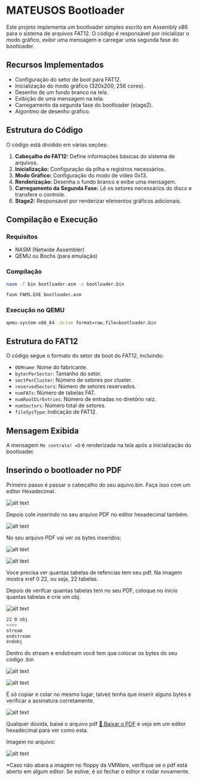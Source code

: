 # MATEUSOS Bootloader

Este projeto implementa um bootloader simples escrito em Assembly x86 para o sistema de arquivos FAT12. O código é responsável por inicializar o modo gráfico, exibir uma mensagem e carregar uma segunda fase do bootloader.

## Recursos Implementados
- Configuração do setor de boot para FAT12.
- Inicialização do modo gráfico (320x200, 256 cores).
- Desenho de um fundo branco na tela.
- Exibição de uma mensagem na tela.
- Carregamento da segunda fase do bootloader (stage2).
- Algoritmo de desenho gráfico.

## Estrutura do Código
O código está dividido em várias seções:
1. **Cabeçalho do FAT12:** Define informações básicas do sistema de arquivos.
2. **Inicialização:** Configuração da pilha e registros necessários.
3. **Modo Gráfico:** Configuração do modo de vídeo 0x13.
4. **Renderização:** Desenha o fundo branco e exibe uma mensagem.
5. **Carregamento da Segunda Fase:** Lê os setores necessários do disco e transfere o controle.
6. **Stage2:** Responsável por renderizar elementos gráficos adicionais.

## Compilação e Execução

### Requisitos
- NASM (Netwide Assembler)
- QEMU ou Bochs (para emulação)

### Compilação
```sh
nasm -f bin bootloader.asm -o bootloader.bin
```
```sh
fasm FAMS.EXE bootloader.asm 
```

### Execução no QEMU
```sh
qemu-system-x86_64 -drive format=raw,file=bootloader.bin
```

## Estrutura do FAT12
O código segue o formato do setor de boot do FAT12, incluindo:
- `OEMname`: Nome do fabricante.
- `byterPerSector`: Tamanho do setor.
- `sectPerCluster`: Número de setores por cluster.
- `reservedSectors`: Número de setores reservados.
- `numFATs`: Número de tabelas FAT.
- `numRootDirEntries`: Número de entradas no diretório raiz.
- `numSectors`: Número total de setores.
- `fileSysType`: Indicação de FAT12.

## Mensagem Exibida
A mensagem `Me contrata! =D` é renderizada na tela após a inicialização do bootloader.

## Inserindo o bootloader no PDF

Primeiro passo é passar o cabeçalho do seu aquivo.bin. Faça isso com um editor Hexadecimal. 

![alt text](<arquivoBin.png>)

Depois cole inserindo no seu arquivo PDF no editor hexadecimal também.

![alt text](<arquivoPDF.png>)

No seu arquivo PDF vai ver os bytes inseridos:

![alt text](mateusOS.png)

![alt text](<1.png>)

Voce precisa ver quantas tabelas de refencias tem seu pdf. Na imagem mostra xref 0 22, ou seja, 22 tabelas.

Depois de verifcar quantas tabelas tem no seu PDF, coloque no inicio quantas tabelas e crie um obj.

![alt text](image.png)

```sh
22 0 obj
<<>>
stream
endstream
endobj
```

Dentro do stream e endstream você tem que colocar os bytes do seu código .bin

![alt text](image-1.png)

![alt text](image-2.png)

É só copiar e colar no mesmo lugar, talvez tenha que inserir alguns bytes e verificar a assinatura corretamente.

![alt text](image-3.png)

Qualquer dúvida, baixe o arquivo pdf [📄 Baixar o PDF](<../../Lorem ipsum dolor.pdf>) e veja em um editor hexadecimal para ver como esta.

Imagem no arquivo:

![alt text](../../3.bmp)

*Caso não abara a imagem no floppy da VMWare, verifique se o pdf está aberto em algum editor. Se estive, é só fechar o editor e rodar novamente.
